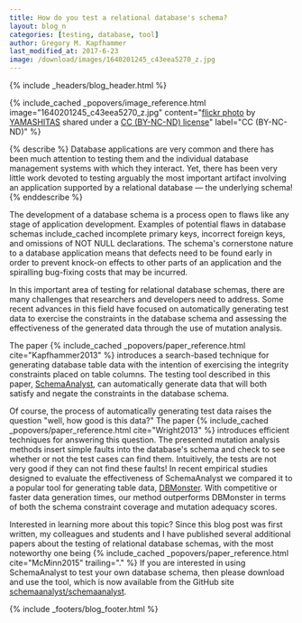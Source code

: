 ```yaml
---
title: How do you test a relational database's schema?
layout: blog_n
categories: [testing, database, tool]
author: Gregory M. Kapfhammer
last_modified_at: 2017-6-23
image: /download/images/1640201245_c43eea5270_z.jpg
---
```


{% include _headers/blog_header.html %}

<!-- include_cached header image -->
{% include_cached _popovers/image_reference.html image="1640201245_c43eea5270_z.jpg" content="<a title='IMG_7849.JPG' href='https://flickr.com/photos/11048370@N05/1640201245'>flickr photo</a> by <a href='https://flickr.com/people/11048370@N05'>YAMASHITAS</a> shared under a <a href='https://creativecommons.org/licenses/by-nc-nd/2.0/'>CC (BY-NC-ND) license</a>" label="CC (BY-NC-ND)" %}

{% describe %}
Database applications are very common and there has been much attention to testing them and the individual database
management systems with which they interact. Yet, there has been very little work devoted to testing arguably the most
important artifact involving an application supported by a relational database &mdash; the underlying schema!
{% enddescribe %}

The development of a database schema is a process open to flaws like any stage of application development. Examples of
potential flaws in database schemas include_cached incomplete primary keys, incorrect foreign keys, and omissions of NOT NULL
declarations. The schema's cornerstone nature to a database application means that defects need to be found early in
order to prevent knock-on effects to other parts of an application and the spiralling bug-fixing costs that may be
incurred.

In this important area of testing for relational database schemas, there are many challenges that researchers and
developers need to address. Some recent advances in this field have focused on automatically generating test data to
exercise the constraints in the database schema and assessing the effectiveness of the generated data through the use of
mutation analysis.

<p>
The paper {% include_cached _popovers/paper_reference.html cite="Kapfhammer2013" %} introduces a search-based technique for
generating database table data with the intention of exercising the integrity constraints placed on table columns. The
testing tool described in this paper, <a href="http://schemaanalyst.org/">SchemaAnalyst</a>, can automatically generate
data that will both satisfy and negate the constraints in the database schema.
</p>

<p>
Of course, the process of automatically generating test data raises the question
"well, how good is this data?" The paper {% include_cached
_popovers/paper_reference.html cite="Wright2013" %} introduces efficient
techniques for answering this question. The presented mutation analysis methods
insert simple faults into the database's schema and check to see whether or not
the test cases can find them. Intuitively, the tests are not very good if they
can not find these faults! In recent empirical studies designed to evaluate the
effectiveness of SchemaAnalyst we compared it to a popular tool for generating
table data, <a href="http://dbmonster.sourceforge.net/">DBMonster</a>. With
competitive or faster data generation times, our method outperforms DBMonster in
terms of both the schema constraint coverage and mutation adequacy scores.
</p>

<p>
Interested in learning more about this topic? Since this blog post was first written, my colleagues and students and I
have published several additional papers about the testing of relational database schemas, with the most noteworthy one
being {% include_cached _popovers/paper_reference.html cite="McMinn2015" trailing="." %} If you are interested in using
SchemaAnalyst to test your own database schema, then please download and use the tool, which is now available from the
GitHub site <a href="https://github.com/schemaanalyst/schemaanalyst">schemaanalyst/schemaanalyst</a>.
</p>

{% include _footers/blog_footer.html %}
